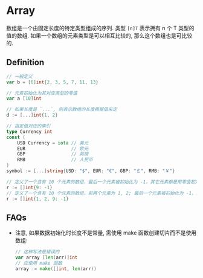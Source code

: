 # Array
数组是一个由固定长度的特定类型组成的序列.
类型 `[n]T` 表示拥有 n 个 T 类型的值的数组.
如果一个数组的元素类型是可以相互比较的, 那么这个数组也是可比较的.

## Definition

```go
// 一般定义
var b = [6]int{2, 3, 5, 7, 11, 13}

// 元素初始化为其对应类型的零值
var a [10]int 

// 如果长度是 `...`, 则表示数组的长度根据值来定
d := [...]int{1, 2}

// 指定值对应的索引
type Currency int
const (
    USD Currency = iota // 美元
    EUR                 // 欧元
    GBP                 // 英镑
    RMB                 // 人民币
)
symbol := [...]string{USD: "$", EUR: "€", GBP: "￡", RMB: "￥"}

// 定义了一个含有 10 个元素的数组，最后一个元素被初始化为 -1，其它元素都是用零值初始化
r := []int{9: -1}
// 定义了一个含有 10 个元素的数组，前两个元素为 1, 2; 最后一个元素被初始化为 -1，其它元素都是用零值初始化.
r := []int{1, 2, 9: -1}
```


## FAQs
* 注意, 如果数据初始化时长度不是常量, 需使用 make 函数创建切片而不是使用数组:

    ```go
    // 这种写法是错误的
    var array [len(arr)]int
    // 应使用 make 函数
    array := make([]int, len(arr))
    
    ```